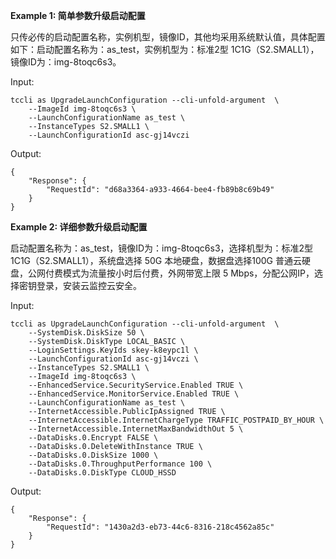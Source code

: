 **Example 1: 简单参数升级启动配置**

只传必传的启动配置名称，实例机型，镜像ID，其他均采用系统默认值，具体配置如下：启动配置名称为：as_test，实例机型为：标准2型 1C1G（S2.SMALL1），镜像ID为：img-8toqc6s3。

Input: 

```
tccli as UpgradeLaunchConfiguration --cli-unfold-argument  \
    --ImageId img-8toqc6s3 \
    --LaunchConfigurationName as_test \
    --InstanceTypes S2.SMALL1 \
    --LaunchConfigurationId asc-gj14vczi
```

Output: 
```
{
    "Response": {
        "RequestId": "d68a3364-a933-4664-bee4-fb89b8c69b49"
    }
}
```

**Example 2: 详细参数升级启动配置**

启动配置名称为：as_test，镜像ID为：img-8toqc6s3，选择机型为：标准2型 1C1G（S2.SMALL1），系统盘选择 50G 本地硬盘，数据盘选择100G 普通云硬盘，公网付费模式为流量按小时后付费，外网带宽上限 5 Mbps，分配公网IP，选择密钥登录，安装云监控云安全。

Input: 

```
tccli as UpgradeLaunchConfiguration --cli-unfold-argument  \
    --SystemDisk.DiskSize 50 \
    --SystemDisk.DiskType LOCAL_BASIC \
    --LoginSettings.KeyIds skey-k8eypc1l \
    --LaunchConfigurationId asc-gj14vczi \
    --InstanceTypes S2.SMALL1 \
    --ImageId img-8toqc6s3 \
    --EnhancedService.SecurityService.Enabled TRUE \
    --EnhancedService.MonitorService.Enabled TRUE \
    --LaunchConfigurationName as_test \
    --InternetAccessible.PublicIpAssigned TRUE \
    --InternetAccessible.InternetChargeType TRAFFIC_POSTPAID_BY_HOUR \
    --InternetAccessible.InternetMaxBandwidthOut 5 \
    --DataDisks.0.Encrypt FALSE \
    --DataDisks.0.DeleteWithInstance TRUE \
    --DataDisks.0.DiskSize 1000 \
    --DataDisks.0.ThroughputPerformance 100 \
    --DataDisks.0.DiskType CLOUD_HSSD
```

Output: 
```
{
    "Response": {
        "RequestId": "1430a2d3-eb73-44c6-8316-218c4562a85c"
    }
}
```

